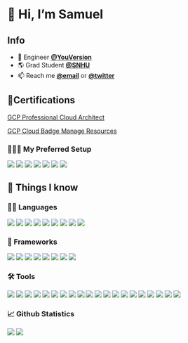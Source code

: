 # 👋 Hi, I’m Samuel #

<!-- ### 🏫 I'm a grad student ### -->

## Info ##
- 👀 Engineer **[@YouVersion](https://youversion.com/)**
- 🌎 Grad Student **[@SNHU](https://snhu.edu)**
- 📫 Reach me **[@email](mailto:baileysam1997@gmail.com)** or **[@twitter](https://twitter.com/samuel_baileyy)**

## 📝Certifications ##
[GCP Professional Cloud Architect](https://www.udemy.com/certificate/UC-2453b981-2045-4651-9dbe-969bdf726db3/)

[GCP Cloud Badge Manage Resources](https://www.cloudskillsboost.google/public_profiles/69f6e0aa-a60d-4789-81a8-fcb8fc111016/badges/1558121)

### 👨🏻‍💻 My Preferred Setup ###
![](https://img.shields.io/badge/Language-Terraform-purple)
![](https://img.shields.io/badge/Language-Python-blue)
![](https://img.shields.io/badge/Cloud-GCP-green)
![](https://img.shields.io/badge/Editor-VSCode-blue)
![](https://img.shields.io/badge/Editor-Vim-black)
![](https://img.shields.io/badge/OS-Mac-purple)
![](https://img.shields.io/badge/OS-Linux-black)

## 📖 Things I know ##
### 🤟🏻 Languages ###
![](https://img.shields.io/badge/Language-C++-darkblue)
![](https://img.shields.io/badge/Language-Go-lightblue)
![](https://img.shields.io/badge/Language-HTML-orange)
![](https://img.shields.io/badge/Language-Java-blue)
![](https://img.shields.io/badge/Language-JavaScript-yellow)
![](https://img.shields.io/badge/Language-Python-blue)
![](https://img.shields.io/badge/Language-Ruby-red)
![](https://img.shields.io/badge/Language-Shell-black)
![](https://img.shields.io/badge/Language-Terraform-purple)

### 🕋 Frameworks ###
![](https://img.shields.io/badge/Framworks-Angular-red)
![](https://img.shields.io/badge/Frameworks-Express-white)
![](https://img.shields.io/badge/Frameworks-React-lightblue)
![](https://img.shields.io/badge/Frameworks-NodeJS-darkgreen)
![](https://img.shields.io/badge/Frameworks-Django-darkgreen)
![](https://img.shields.io/badge/Frameworks-Flask-black)
![](https://img.shields.io/badge/Frameworks-Rails-red)
![](https://img.shields.io/badge/Frameworks-Spring-green)

### 🛠 Tools ###
![](https://img.shields.io/badge/PM-NPM-red)
![](https://img.shields.io/badge/PM-brew-black)
![](https://img.shields.io/badge/PM-apt-black)
![](https://img.shields.io/badge/Cloud-GCP-green)
![](https://img.shields.io/badge/Cloud-Adobe-red)
![](https://img.shields.io/badge/Editor-All_Jetbrain_IDE's-white)
![](https://img.shields.io/badge/Editor-Vim-black)
![](https://img.shields.io/badge/Editor-VSCode-blue)
![](https://img.shields.io/badge/Software-Git-orange)
![](https://img.shields.io/badge/Repositories-Gitlab-orange)
![](https://img.shields.io/badge/Support-StackOverflow-orange)
![](https://img.shields.io/badge/Software-Cloudflare-orange)
![](https://img.shields.io/badge/Database-Postgres-blue)
![](https://img.shields.io/badge/OS-Mac-black)
![](https://img.shields.io/badge/OS-Linux-black)
![](https://img.shields.io/badge/OS-Windows-darkblue)
![](https://img.shields.io/badge/Software-Docker-lightblue)
![](https://img.shields.io/badge/Software-Jira-blue)
![](https://img.shields.io/badge/Software-Notion-white)
![](https://img.shields.io/badge/Software-Postman-orange)

### 📈 Github Statistics ###

![](https://github-readme-stats.vercel.app/api?username=samuelbailey123&theme=dark)
![](https://github-readme-stats.vercel.app/api/top-langs/?username=samuelbailey123&hide=php&theme=dark)

